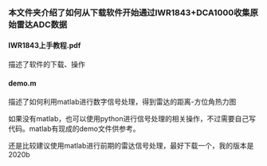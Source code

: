 ### 本文件夹介绍了如何从下载软件开始通过IWR1843+DCA1000收集原始雷达ADC数据

#### IWR1843上手教程.pdf
描述了软件的下载、操作

#### demo.m
描述了如何利用matlab进行数字信号处理，得到雷达的距离-方位角热力图

如果没有matlab，也可以使用python进行信号处理的相关操作，不过需要自己写代码。matlab有现成的demo文件供参考。

还是比较建议使用matlab进行前期的雷达信号处理，最好下载一个，我的版本是2020b
